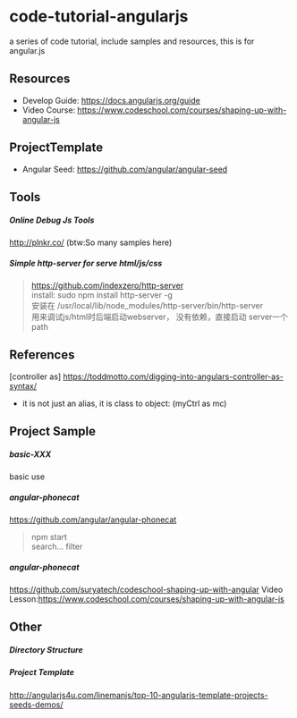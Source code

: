 # code-tutorial-angularjs
a series of code tutorial, include samples and resources, this is for angular.js

## Resources
  - Develop Guide: https://docs.angularjs.org/guide
  - Video Course: https://www.codeschool.com/courses/shaping-up-with-angular-js


## ProjectTemplate 
  - Angular Seed: https://github.com/angular/angular-seed


## Tools
##### Online Debug Js Tools
http://plnkr.co/  (btw:So many samples here)
##### Simple http-server for serve html/js/css
> https://github.com/indexzero/http-server  
> install: sudo npm install http-server -g  
> 安装在 /usr/local/lib/node_modules/http-server/bin/http-server  
> 用来调试js/html时后端启动webserver， 没有依赖，直接启动 server一个path  

## References
[controller as] https://toddmotto.com/digging-into-angulars-controller-as-syntax/
  - it is not just an alias, it is class to object: (myCtrl as mc)

## Project Sample
##### basic-XXX
basic use 
##### angular-phonecat  
https://github.com/angular/angular-phonecat
> npm start  
> search... filter
##### angular-phonecat  
https://github.com/suryatech/codeschool-shaping-up-with-angular
Video Lesson:https://www.codeschool.com/courses/shaping-up-with-angular-js


## Other
##### Directory Structure

##### Project Template  
http://angularjs4u.com/linemanjs/top-10-angularjs-template-projects-seeds-demos/